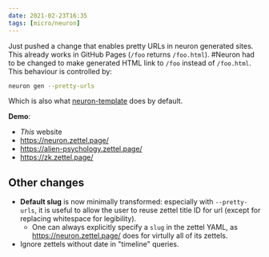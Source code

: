 ```yaml
---
date: 2021-02-23T16:35
tags: [micro/neuron]
---
```


Just pushed a change that enables pretty URLs in neuron generated sites. This already works in GitHub Pages (`/foo` returns `/foo.html`). #Neuron had to be changed to make generated HTML link to `/foo` instead of `/foo.html`. This behaviour is controlled by:

```sh
neuron gen --pretty-urls
```

Which is also what [neuron-template](https://github.com/srid/neuron-template) does by default.

**Demo**: 
- *This* website
- https://neuron.zettel.page/
- https://alien-psychology.zettel.page/
- https://zk.zettel.page/

## Other changes

- **Default slug** is now minimally transformed: especially with `--pretty-urls`, it is useful to allow the user to reuse zettel title ID for url (except for replacing whitespace for legibility).
    - One can always explicitly specify a `slug` in the zettel YAML, as https://neuron.zettel.page/ does for virtully all of its zettels.
- Ignore zettels without date in "timeline" queries. 